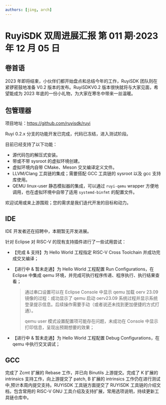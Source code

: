 ```yaml
---
authors: [jing, arch]
---
```


# RuyiSDK 双周进展汇报 第 011 期·2023 年 12 月 05 日

## 卷首语

2023 年即将结束，小伙伴们都开始盘点和总结今年的工作，RuyiSDK 团队则在紧锣密鼓地准备 V0.2 版本的发布。RuyiSDKV0.2 版本很快就将与大家见面，希望能成为 2023 年底的一份小礼物，为大家在寒冬中带来一丝温暖。

## 包管理器

项目地址：https://github.com/ruyisdk/ruyi

Ruyi 0.2.x 分支的功能开发已完成，代码已冻结，进入测试阶段。

目前已经支持了以下功能：

- 源代码包的解压式安装。
- 带或不带 sysroot 的虚拟环境创建。
- 虚拟环境内自带 CMake、Meson 交叉编译定义文件。
- LLVM/Clang 工具链的集成；需要搭配 GCC 工具链的 sysroot 以及 gcc 支持库使用。
- QEMU linux-user 静态模拟器的集成，可以通过 `ruyi-qemu` wrapper 方便地调用，也在虚拟环境中自带了适用 `systemd-binfmt` 的配置文件。

欢迎试用或来上游围观；您的需求是我们迭代开发的目标和动力。

## IDE

IDE 开发者还在招聘中，本期暂无开发进展。

针对 Eclipse 对 RISC-V 的现有支持插件进行了一些试用尝试：

- 【完成 & 支持】为 Hello World 工程指定 RISC-V Cross Toolchain 并成功完成交叉编译；

- 【进行中 & 暂未走通】为 Hello World 工程配置 Run Configurations，在 Eclipse 中集成 qemu 环境，并完成可执行程序传递、程序执行、执行结果查看；

  > 通过串口设置可以在 Eclipse Console 中显示 qemu 加载 oerv 23.09 镜像的过程：成功显示了 qemu 启动 oerv23.09 系统过程并显示系统登录提示信息。后续操作需要手动（或者说还未找到更加便捷的方式打通）。
  >
  > qemu user 模式设置配置项可能存在问题，未成功在 Console 中显示打印信息，呈现出预期想要的效果；

- 【进行中 & 暂未走通】为 Hello World 工程配置 Debug Configurations，在 qemu 中执行交叉调试；

## GCC

完成了 Zcmt 扩展的 Rebase 工作，并已向 Binutils 上游提交。完成了 K 扩展的 intrinsics 支持工作，向上游提交了 patch, B 扩展的 intrinsics 工作仍在进行测试中,预计本周内提交支持。RUYISDK 工具链方面提交了 RUYISDK 工具链的介绍文档，包含常用的 RISC-V GNU 工具介绍及支持扩展，常用选项说明，持续更新工具链仓库中。
